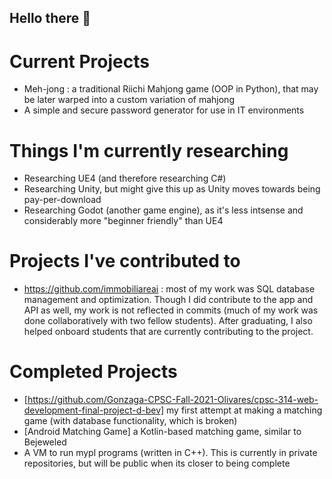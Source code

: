 ## Hello there 👋


# Current Projects
- Meh-jong : a traditional Riichi Mahjong game (OOP in Python), that may be later warped into a custom variation of mahjong
- A simple and secure password generator for use in IT environments

# Things I'm currently researching
- Researching UE4 (and therefore researching C#)
- Researching Unity, but might give this up as Unity moves towards being pay-per-download
- Researching Godot (another game engine), as it's less intsense and considerably more "beginner friendly" than UE4

# Projects I've contributed to
- https://github.com/immobiliareai : most of my work was SQL database management and optimization. Though I did contribute to the app and API as well, my work is not reflected in commits (much of my work was done collaboratively with two fellow students). After graduating, I also helped onboard students that are currently contributing to the project.

# Completed Projects
- [https://github.com/Gonzaga-CPSC-Fall-2021-Olivares/cpsc-314-web-development-final-project-d-bev] my first attempt at making a matching game (with database functionality, which is broken)
- [Android Matching Game] a Kotlin-based matching game, similar to Bejeweled
- A VM to run mypl programs (written in C++). This is currently in private repositories, but will be public when its closer to being complete
